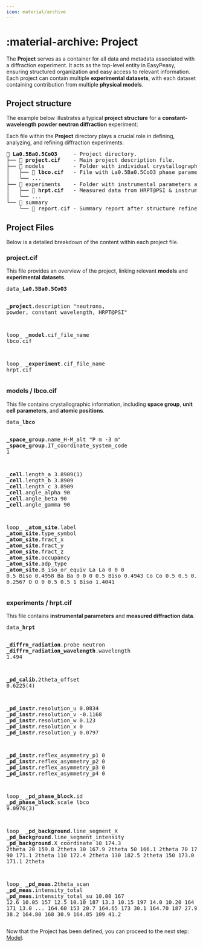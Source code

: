 ```yaml
---
icon: material/archive
---
```


# :material-archive: Project

The **Project** serves as a container for all data and metadata associated with
a diffraction experiment. It acts as the top-level entity in EasyPeasy,
ensuring structured organization and easy access to relevant information. Each
project can contain multiple **experimental datasets**, with each dataset
containing contribution from multiple **physical models**.

## Project structure

The example below illustrates a typical **project structure** for a
**constant-wavelength powder neutron diffraction** experiment:

Each file within the **Project** directory plays a crucial role in defining,
analyzing, and refining diffraction experiments.

<!-- prettier-ignore-start -->

<div class="cif">
<pre>
📁 <span class="red"><b>La0.5Ba0.5CoO3</b></span>     - Project directory.
├── 📄 <span class="orange"><b>project.cif</b></span>    - Main project description file.
├── 📁 models         - Folder with individual crystallographic phases.
│   ├── 📄 <span class="orange"><b>lbco.cif</b></span>   - File with La0.5Ba0.5CoO3 phase parameters.
│   └── ...
├── 📁 experiments    - Folder with instrumental parameters and measured data.
│   ├── 📄 <span class="orange"><b>hrpt.cif</b></span>   - Measured data from HRPT@PSI & instrumental parameters.
│   └── ...
└── 📁 summary
    └── 📄 report.cif - Summary report after structure refinement.
</pre>
</div>

<!-- prettier-ignore-end -->

## Project Files

Below is a detailed breakdown of the content within each project file.

### <span class="orange">project.cif</span>

This file provides an overview of the project, linking relevant **models** and
**experimental datasets**.

<!-- prettier-ignore-start -->

<div class="cif">
<pre>
data_<span class="red"><b>La0.5Ba0.5CoO3</b></span>

<span class="blue"><b>_project</b>.description</span> "neutrons, powder, constant wavelength, HRPT@PSI"

loop_
<span class="green"><b>_model</b>.cif_file_name</span>
lbco.cif

loop_
<span class="green"><b>_experiment</b>.cif_file_name</span>
hrpt.cif
</pre>
</div>

<!-- prettier-ignore-end -->

### models / <span class="orange">lbco.cif</span>

This file contains crystallographic information, including **space group**,
**unit cell parameters**, and **atomic positions**.

<!-- prettier-ignore-start -->

<div class="cif">
<pre>
data_<span class="red"><b>lbco</b></span>

<span class="blue"><b>_space_group</b>.name_H-M_alt</span>              "P m -3 m"
<span class="blue"><b>_space_group</b>.IT_coordinate_system_code</span> 1

<span class="blue"><b>_cell</b>.length_a</span>      3.8909(1)
<span class="blue"><b>_cell</b>.length_b</span>      3.8909
<span class="blue"><b>_cell</b>.length_c</span>      3.8909
<span class="blue"><b>_cell</b>.angle_alpha</span>  90
<span class="blue"><b>_cell</b>.angle_beta</span>   90
<span class="blue"><b>_cell</b>.angle_gamma</span>  90

loop_
<span class="green"><b>_atom_site</b>.label</span>
<span class="green"><b>_atom_site</b>.type_symbol</span>
<span class="green"><b>_atom_site</b>.fract_x</span>
<span class="green"><b>_atom_site</b>.fract_y</span>
<span class="green"><b>_atom_site</b>.fract_z</span>
<span class="green"><b>_atom_site</b>.occupancy</span>
<span class="green"><b>_atom_site</b>.adp_type</span>
<span class="green"><b>_atom_site</b>.B_iso_or_equiv</span>
La La   0   0   0     0.5  Biso 0.4958
Ba Ba   0   0   0     0.5  Biso 0.4943
Co Co   0.5 0.5 0.5   1    Biso 0.2567
O  O    0   0.5 0.5   1    Biso 1.4041
</pre>
</div>

<!-- prettier-ignore-end -->

### experiments / <span class="orange">hrpt.cif</span>

This file contains **instrumental parameters** and
**measured diffraction data**.

<!-- prettier-ignore-start -->

<div class="cif">
<pre>
data_<span class="red"><b>hrpt</b></span>

<span class="blue"><b>_diffrn_radiation</b>.probe</span>                 neutron
<span class="blue"><b>_diffrn_radiation_wavelength</b>.wavelength</span> 1.494

<span class="blue"><b>_pd_calib</b>.2theta_offset</span> 0.6225(4)

<span class="blue"><b>_pd_instr</b>.resolution_u</span>  0.0834
<span class="blue"><b>_pd_instr</b>.resolution_v</span> -0.1168
<span class="blue"><b>_pd_instr</b>.resolution_w</span>  0.123
<span class="blue"><b>_pd_instr</b>.resolution_x</span>  0
<span class="blue"><b>_pd_instr</b>.resolution_y</span>  0.0797

<span class="blue"><b>_pd_instr</b>.reflex_asymmetry_p1</span> 0
<span class="blue"><b>_pd_instr</b>.reflex_asymmetry_p2</span> 0
<span class="blue"><b>_pd_instr</b>.reflex_asymmetry_p3</span> 0
<span class="blue"><b>_pd_instr</b>.reflex_asymmetry_p4</span> 0

loop_
<span class="green"><b>_pd_phase_block</b>.id</span>
<span class="green"><b>_pd_phase_block</b>.scale</span>
lbco 9.0976(3)

loop_
<span class="green"><b>_pd_background</b>.line_segment_X</span>
<span class="green"><b>_pd_background</b>.line_segment_intensity</span>
<span class="green"><b>_pd_background</b>.X_coordinate</span>
 10  174.3  2theta
 20  159.8  2theta
 30  167.9  2theta
 50  166.1  2theta
 70  172.3  2theta
 90  171.1  2theta
110  172.4  2theta
130  182.5  2theta
150  173.0  2theta
165  171.1  2theta

loop_
<span class="green"><b>_pd_meas</b>.2theta_scan</span>
<span class="green"><b>_pd_meas</b>.intensity_total</span>
<span class="green"><b>_pd_meas</b>.intensity_total_su</span>
 10.00  167  12.6
 10.05  157  12.5
 10.10  187  13.3
 10.15  197  14.0
 10.20  164  12.5
 10.25  171  13.0
...
164.60  153  20.7
164.65  173  30.1
164.70  187  27.9
164.75  175  38.2
164.80  168  30.9
164.85  109  41.2
</pre>
</div>

<!-- prettier-ignore-end -->

Now that the Project has been defined, you can proceed to the next step:
[Model](model.md).
